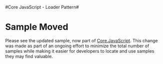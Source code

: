 #Core JavaScript - Loader Pattern#

# Sample Moved #
Please see the updated sample, now part of [Core.JavaScript](../Core.JavaScript/). This change was made as part of an ongoing effort to minimize the total number of samples while making it easier for developers to locate and use samples they may find valuable. 